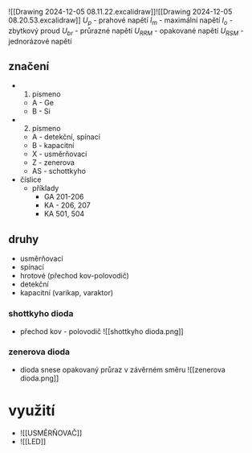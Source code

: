 ![[Drawing 2024-12-05 08.11.22.excalidraw]]![[Drawing 2024-12-05 08.20.53.excalidraw]]
$U_{p}$ - prahové napětí
$I_{m}$ - maximální napětí
$I_{o}$ - zbytkový proud
$U_{br}$ - průrazné napětí
$U_{RRM}$ - opakované napětí
$U_{RSM}$ - jednorázové napětí
## značení
- 1. písmeno
	- A - Ge
	- B - Si
- 2. písmeno
	- A - detekční, spínací
	- B - kapacitní
	- X - usměrňovací
	- Z - zenerova
	- AS - schottkyho
- číslice
	- příklady
		- GA 201-206
		- KA - 206, 207
		- KA 501, 504
## druhy
- usměrňovací
- spínací
- hrotové (přechod kov-polovodič)
- detekční
- kapacitní (varikap, varaktor)
### shottkyho dioda
- přechod kov - polovodič
![[shottkyho dioda.png]]

### zenerova dioda
- dioda snese opakovaný průraz v závěrném směru
![[zenerova dioda.png]]
# využití
- ![[USMĚRŇOVAČ]]
- ![[LED]]